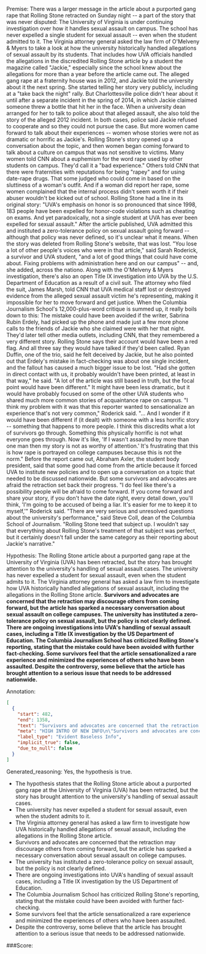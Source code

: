 
Premise:
There was a larger message in the article about a purported gang rape that Rolling Stone retracted on Sunday night -- a part of the story that was never disputed: The University of Virginia is under continuing investigation over how it handles sexual assault on campus. The school has never expelled a single student for sexual assault -- even when the student admitted to it. The Virginia attorney general asked the law firm of O'Melveny & Myers to take a look at how the university historically handled allegations of sexual assault by its students. That includes how UVA officials handled the allegations in the discredited Rolling Stone article by a student the magazine called "Jackie," especially since the school knew about the allegations for more than a year before the article came out. The alleged gang rape at a fraternity house was in 2012, and Jackie told the university about it the next spring. She started telling her story very publicly, including at a "take back the night" rally. But Charlottesville police didn't hear about it until after a separate incident in the spring of 2014, in which Jackie claimed someone threw a bottle that hit her in the face. When a university dean arranged for her to talk to police about that alleged assault, she also told the story of the alleged 2012 incident. In both cases, police said Jackie refused to cooperate and so they could not pursue the case. But more women came forward to talk about their experiences -- women whose stories were not as dramatic or horrific as Jackie's. Rolling Stone's story opened up a conversation about the topic, and then women began coming forward to talk about a culture on campus that was not sensitive to victims. Many women told CNN about a euphemism for the word rape used by other students on campus. They'd call it a "bad experience." Others told CNN that there were fraternities with reputations for being "rapey" and for using date-rape drugs. That some judged who could come in based on the sluttiness of a woman's outfit. And if a woman did report her rape, some women complained that the internal process didn't seem worth it if their abuser wouldn't be kicked out of school. Rolling Stone had a line in its original story: "UVA's emphasis on honor is so pronounced that since 1998, 183 people have been expelled for honor-code violations such as cheating on exams. And yet paradoxically, not a single student at UVA has ever been expelled for sexual assault." After the article published, UVA admitted this and instituted a zero-tolerance policy on sexual assault going forward -- although that policy was never defined, so it's unclear what it means. When the story was deleted from Rolling Stone's website, that was lost. "You lose a lot of other people's voices who were in that article," said Sarah Roderick, a survivor and UVA student, "and a lot of good things that could have come about. Fixing problems with administration here and on our campus" -- and, she added, across the nationo. Along with the O'Melveny & Myers investigation, there's also an open Title IX investigation into UVA by the U.S. Department of Education as a result of a civil suit. The attorney who filed the suit, James Marsh, told CNN that UVA medical staff lost or destroyed evidence from the alleged sexual assault victim he's representing, making it impossible for her to move forward and get justice. When the Columbia Journalism School's 12,000-plus-word critique is summed up, it really boils down to this: The mistake could have been avoided if the writer, Sabrina Rubin Erdely, had picked up the phone and made just a few more phone calls to the friends of Jackie who she claimed were with her that night. They'd later tell other media outlets, including CNN, that they remembered a very different story. Rolling Stone says their account would have been a red flag. And all three say they would have talked if they'd been called. Ryan Duffin, one of the trio, said he felt deceived by Jackie, but he also pointed out that Erdely's mistake in fact-checking was about one single incident, and the fallout has caused a much bigger issue to be lost. "Had she gotten in direct contact with us, it probably wouldn't have been printed, at least in that way," he said. "A lot of the article was still based in truth, but the focal point would have been different." It might have been less dramatic, but it would have probably focused on some of the other UVA students who shared much more common stories of acquaintance rape on campus. "I think my problem with it was that this reporter wanted to sensationalize an experience that's not very common," Roderick said. "... And I wonder if it would have been different if (it dealt) with someone with a less horrific story -- something that happens to more people. I think this discredits what a lot of survivors go through. Something this physically horrific is not what everyone goes through. Now it's like, 'If I wasn't assaulted by more than one man then my story is not as worthy of attention.' It's frustrating that this is how rape is portrayed on college campuses because this is not the norm." Before the report came out, Abraham Axler, the student body president, said that some good had come from the article because it forced UVA to institute new policies and to open up a conversation on a topic that needed to be discussed nationwide. But some survivors and advocates are afraid the retraction set back their progress. "I do feel like there's a possibility people will be afraid to come forward. If you come forward and share your story, if you don't have the date right, every detail down, you'll think, 'I'm going to be accused of being a liar. It's easier for me to keep it to myself,'" Roderick said. "There are very serious and unresolved questions about the university's performance," said Steve Coll, dean of the Columbia School of Journalism. "Rolling Stone teed that subject up. I wouldn't say that everything about Rolling Stone's treatment of that subject was perfect, but it certainly doesn't fall under the same category as their reporting about Jackie's narrative."


Hypothesis:
The Rolling Stone article about a purported gang rape at the University of Virginia (UVA) has been retracted, but the story has brought attention to the university's handling of sexual assault cases. The university has never expelled a student for sexual assault, even when the student admits to it. The Virginia attorney general has asked a law firm to investigate how UVA historically handled allegations of sexual assault, including the allegations in the Rolling Stone article. **Survivors and advocates are concerned that the retraction may discourage others from coming forward, but the article has sparked a necessary conversation about sexual assault on college campuses. The university has instituted a zero-tolerance policy on sexual assault, but the policy is not clearly defined. There are ongoing investigations into UVA's handling of sexual assault cases, including a Title IX investigation by the US Department of Education. The Columbia Journalism School has criticized Rolling Stone's reporting, stating that the mistake could have been avoided with further fact-checking. Some survivors feel that the article sensationalized a rare experience and minimized the experiences of others who have been assaulted. Despite the controversy, some believe that the article has brought attention to a serious issue that needs to be addressed nationwide.**

Annotation:
```json
[
  {
    "start": 482,
    "end": 1358,
    "text": "Survivors and advocates are concerned that the retraction may discourage others from coming forward, but the article has sparked a necessary conversation about sexual assault on college campuses. The university has instituted a zero-tolerance policy on sexual assault, but the policy is not clearly defined. There are ongoing investigations into UVA's handling of sexual assault cases, including a Title IX investigation by the US Department of Education. The Columbia Journalism School has criticized Rolling Stone's reporting, stating that the mistake could have been avoided with further fact-checking. Some survivors feel that the article sensationalized a rare experience and minimized the experiences of others who have been assaulted. Despite the controversy, some believe that the article has brought attention to a serious issue that needs to be addressed nationwide.",
    "meta": "HIGH INTRO OF NEW INFO\n\"Survivors and advocates are concerned...  needs to be addressed nationwide.\" is not mentioned in the original source.",
    "label_type": "Evident Baseless Info",
    "implicit_true": false,
    "due_to_null": false
  }
]
```

Generated_reasoning:
Yes, the hypothesis is true. 
- The hypothesis states that the Rolling Stone article about a purported gang rape at the University of Virginia (UVA) has been retracted, but the story has brought attention to the university's handling of sexual assault cases. 
- The university has never expelled a student for sexual assault, even when the student admits to it. 
- The Virginia attorney general has asked a law firm to investigate how UVA historically handled allegations of sexual assault, including the allegations in the Rolling Stone article. 
- Survivors and advocates are concerned that the retraction may discourage others from coming forward, but the article has sparked a necessary conversation about sexual assault on college campuses. 
- The university has instituted a zero-tolerance policy on sexual assault, but the policy is not clearly defined. 
- There are ongoing investigations into UVA's handling of sexual assault cases, including a Title IX investigation by the US Department of Education. 
- The Columbia Journalism School has criticized Rolling Stone's reporting, stating that the mistake could have been avoided with further fact-checking. 
- Some survivors feel that the article sensationalized a rare experience and minimized the experiences of others who have been assaulted. 
- Despite the controversy, some believe that the article has brought attention to a serious issue that needs to be addressed nationwide.

###Score:
